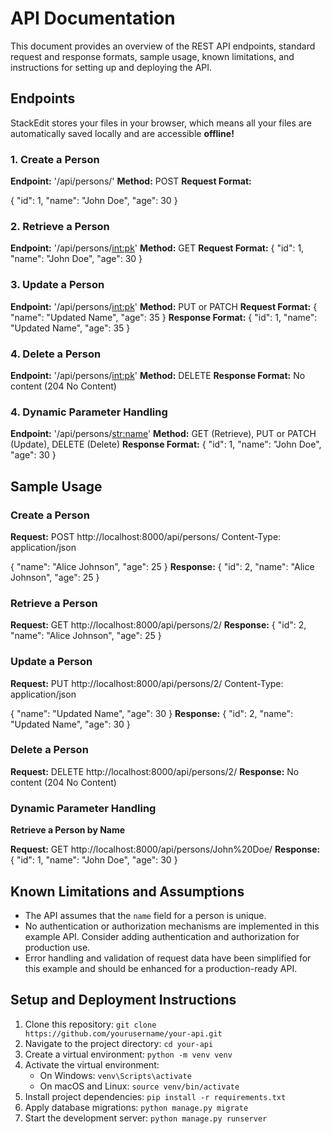# API Documentation

This document provides an overview of the REST API endpoints, standard request and response formats, sample usage, known limitations, and instructions for setting up and deploying the API.

## Endpoints

StackEdit stores your files in your browser, which means all your files are automatically saved locally and are accessible **offline!**

### 1. Create a Person

**Endpoint:** '/api/persons/'
**Method:** POST
**Request Format:** 

{
    "id": 1,
	"name": "John Doe",
    "age": 30
}
### 2. Retrieve a Person

**Endpoint:** '/api/persons/<int:pk>'
**Method:** GET
**Request Format:** 
{
    "id": 1,
	"name": "John Doe",
    "age": 30
}
### 3. Update a Person

**Endpoint:** '/api/persons/<int:pk>'
**Method:** PUT or PATCH
**Request Format:** 
{
    "name": "Updated Name",
    "age": 35
}
**Response Format:**
{
    "id": 1,
    "name": "Updated Name",
    "age": 35
}
### 4. Delete a Person

**Endpoint:** '/api/persons/<int:pk>'
**Method:** DELETE
**Response Format:** No content (204 No Content) 

### 4. Dynamic Parameter Handling

**Endpoint:** '/api/persons/<str:name>'
**Method:** GET (Retrieve), PUT or PATCH (Update), DELETE (Delete)
**Response Format:** 
{
    "id": 1,
    "name": "John Doe",
    "age": 30
}

## Sample Usage
### Create a Person

**Request:**
POST http://localhost:8000/api/persons/
Content-Type: application/json

{
    "name": "Alice Johnson",
    "age": 25
}
**Response:**
{
    "id": 2,
    "name": "Alice Johnson",
    "age": 25
}
### Retrieve a Person

**Request:**
GET http://localhost:8000/api/persons/2/
**Response:**
{
    "id": 2,
    "name": "Alice Johnson",
    "age": 25
}
### Update a Person
**Request:**
PUT http://localhost:8000/api/persons/2/
Content-Type: application/json

{
    "name": "Updated Name",
    "age": 30
}
**Response:**
{
    "id": 2,
    "name": "Updated Name",
    "age": 30
}
### Delete a Person
**Request:**
DELETE http://localhost:8000/api/persons/2/
**Response:** No content (204 No Content)
### Dynamic Parameter Handling

**Retrieve a Person by Name**

**Request:**
GET http://localhost:8000/api/persons/John%20Doe/
**Response:**
{
    "id": 1,
    "name": "John Doe",
    "age": 30
}

## Known Limitations and Assumptions

-   The API assumes that the `name` field for a person is unique.
-   No authentication or authorization mechanisms are implemented in this example API. Consider adding authentication and authorization for production use.
-   Error handling and validation of request data have been simplified for this example and should be enhanced for a production-ready API.

## Setup and Deployment Instructions

1.  Clone this repository: `git clone https://github.com/yourusername/your-api.git`
2.  Navigate to the project directory: `cd your-api`
3.  Create a virtual environment: `python -m venv venv`
4.  Activate the virtual environment:
    -   On Windows: `venv\Scripts\activate`
    -   On macOS and Linux: `source venv/bin/activate`
5.  Install project dependencies: `pip install -r requirements.txt`
6.  Apply database migrations: `python manage.py migrate`
7.  Start the development server: `python manage.py runserver`
